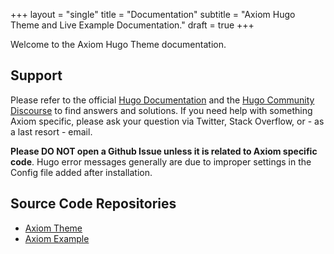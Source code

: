 +++
layout = "single"
title = "Documentation"
subtitle = "Axiom Hugo Theme and Live Example Documentation."
draft = true
+++

Welcome to the Axiom Hugo Theme documentation.

## Support

Please refer to the official [Hugo Documentation](https://gohugo.io/documentation/) and the [Hugo Community Discourse](https://discourse.gohugo.io/) to find answers and solutions. If you need help with something Axiom specific, please ask your question via Twitter, Stack Overflow, or - as a last resort - email.

__Please DO NOT open a Github Issue unless it is related to Axiom specific code__. Hugo error messages generally are due to improper settings in the Config file added after installation.

## Source Code Repositories

- [Axiom Theme](https://github.com/marketempower/axiom)
- [Axiom Example](https://github.com/marketempower/axiom-example)
